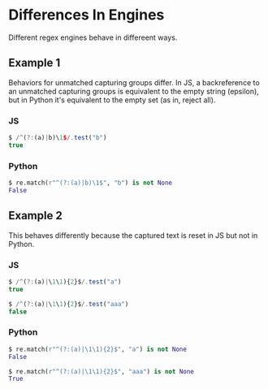 # Differences In Engines

Different regex engines behave in differeent ways.

## Example 1

Behaviors for unmatched capturing groups differ. In JS, a backreference to an unmatched capturing groups is equivalent to the empty string (epsilon), but in Python it's equivalent to the empty set (as in, reject all).

### JS

```js
$ /^(?:(a)|b)\1$/.test("b")
true
```

### Python

```python
$ re.match(r"^(?:(a)|b)\1$", "b") is not None
False
```

## Example 2

This behaves differently because the captured text is reset in JS but not in Python.

### JS

```js
$ /^(?:(a)|\1\1){2}$/.test("a")
true

$ /^(?:(a)|\1\1){2}$/.test("aaa")
false
```

### Python

```python
$ re.match(r"^(?:(a)|\1\1){2}$", "a") is not None
False

$ re.match(r"^(?:(a)|\1\1){2}$", "aaa") is not None
True
```

